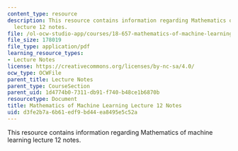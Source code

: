 ```yaml
---
content_type: resource
description: This resource contains information regarding Mathematics of machine learning
  lecture 12 notes.
file: /ol-ocw-studio-app/courses/18-657-mathematics-of-machine-learning-fall-2015/d3fe2b7a6b61edf9bd44ea8495e5c52a_MIT18_657F15_L12.pdf
file_size: 178019
file_type: application/pdf
learning_resource_types:
- Lecture Notes
license: https://creativecommons.org/licenses/by-nc-sa/4.0/
ocw_type: OCWFile
parent_title: Lecture Notes
parent_type: CourseSection
parent_uid: 1d4774b0-7311-db91-f740-b48ce1b6870b
resourcetype: Document
title: Mathematics of Machine Learning Lecture 12 Notes
uid: d3fe2b7a-6b61-edf9-bd44-ea8495e5c52a
---
```

This resource contains information regarding Mathematics of machine learning lecture 12 notes.